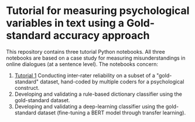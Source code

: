 # Tutorial for measuring psychological variables in text using a Gold-standard accuracy approach

This repository contains three tutorial Python notebooks. All three notebooks are based on a case study for measuring misunderstandings in online dialogues (at a sentence level). The notebooks concern:

1. [Tutorial 1](Tutorial_1_Inter_rater_reliability.ipynb) Conducting inter-rater reliability on a subset of a "gold-standard" dataset, hand-coded by multiple coders for a psychological construct.  
2. Developing and validating a rule-based dictionary classifier using the gold-standard dataset.
3. Developing and validating a deep-learning classifier using the gold-standard dataset (fine-tuning a BERT model through transfer learning).

